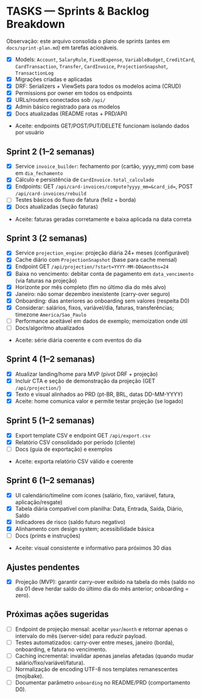 # TASKS — Sprints & Backlog Breakdown

Observação: este arquivo consolida o plano de sprints (antes em `docs/sprint-plan.md`) em tarefas acionáveis.

- [x] Models: `Account`, `SalaryRule`, `FixedExpense`, `VariableBudget`, `CreditCard`, `CardTransaction`, `Transfer`, `CardInvoice`, `ProjectionSnapshot`, `TransactionLog`
- [x] Migrações criadas e aplicadas
- [x] DRF: Serializers + ViewSets para todos os modelos acima (CRUD)
- [x] Permissions por owner em todos os endpoints
- [x] URLs/routers conectados sob `/api/`
- [x] Admin básico registrado para os modelos
- [x] Docs atualizadas (README rotas + PRD/API)
- Aceite: endpoints GET/POST/PUT/DELETE funcionam isolando dados por usuário

## Sprint 2 (1–2 semanas)
- [x] Service `invoice_builder`: fechamento por (cartão, yyyy_mm) com base em `dia_fechamento`
- [x] Cálculo e persistência de `CardInvoice.total_calculado`
- [x] Endpoints: GET `/api/card-invoices/compute?yyyy_mm=&card_id=`, POST `/api/card-invoices/rebuild`
- [ ] Testes básicos do fluxo de fatura (feliz + borda)
- [x] Docs atualizadas (seção faturas)
- Aceite: faturas geradas corretamente e baixa aplicada na data correta

## Sprint 3 (2 semanas)
- [x] Service `projection_engine`: projeção diária 24+ meses (configurável)
- [x] Cache diário com `ProjectionSnapshot` (base para cache mensal)
- [x] Endpoint GET `/api/projection/?start=YYYY-MM-DD&months=24`
- [x] Baixa no vencimento: debitar conta de pagamento em `data_vencimento` (via faturas na projeção)
- [x] Horizonte por mês completo (fim no último dia do mês alvo)
- [x] Janeiro: não somar dezembro inexistente (carry-over seguro)
- [x] Onboarding: dias anteriores ao onboarding sem valores (respeita D0)
- [x] Considerar: salários, fixos, variável/dia, faturas, transferências; timezone `America/Sao_Paulo`
- [ ] Performance aceitável em dados de exemplo; memoization onde útil
- [ ] Docs/algoritmo atualizados
- Aceite: série diária coerente e com eventos do dia

## Sprint 4 (1–2 semanas)
- [x] Atualizar landing/home para MVP (pivot DRF + projeção)
- [x] Incluir CTA e seção de demonstração da projeção (GET `/api/projection/`)
- [x] Texto e visual alinhados ao PRD (pt-BR, BRL, datas DD-MM-YYYY)
- [x] Aceite: home comunica valor e permite testar projeção (se logado)

## Sprint 5 (1–2 semanas)
- [x] Export template CSV e endpoint GET `/api/export.csv`
- [x] Relatório CSV consolidado por período (cliente)
- [ ] Docs (guia de exportação) e exemplos
- Aceite: exporta relatório CSV válido e coerente

## Sprint 6 (1–2 semanas)
- [x] UI calendário/timeline com ícones (salário, fixo, variável, fatura, aplicação/resgate)
- [x] Tabela diária compatível com planilha: Data, Entrada, Saída, Diário, Saldo
- [x] Indicadores de risco (saldo futuro negativo)
- [x] Alinhamento com design system; acessibilidade básica
- [ ] Docs (prints e instruções)
- Aceite: visual consistente e informativo para próximos 30 dias

## Ajustes pendentes
- [x] Projeção (MVP): garantir carry-over exibido na tabela do mês (saldo no dia 01 deve herdar saldo do último dia do mês anterior; onboarding = zero).

## Próximas ações sugeridas
- [ ] Endpoint de projeção mensal: aceitar `year`/`month` e retornar apenas o intervalo do mês (server-side) para reduzir payload.
- [ ] Testes automatizados: carry-over entre meses, janeiro (borda), onboarding, e fatura no vencimento.
- [ ] Caching incremental: invalidar apenas janelas afetadas (quando mudar salário/fixo/variável/fatura).
- [ ] Normalização de encoding UTF-8 nos templates remanescentes (mojibake).
- [ ] Documentar parâmetro `onboarding` no README/PRD (comportamento D0).
